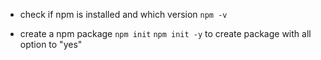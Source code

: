 - check if npm is installed and which version
`npm -v`

- create a npm package
`npm init`
`npm init -y` to create package with all option to "yes"